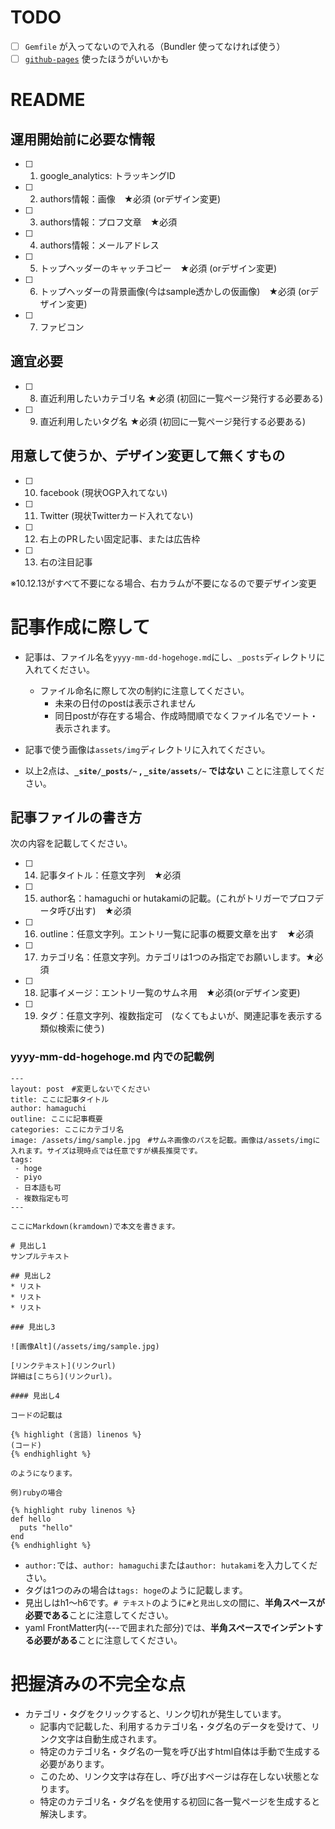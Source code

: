 # TODO

* [ ] `Gemfile` が入ってないので入れる（Bundler 使ってなければ使う）
* [ ] [`github-pages`](https://jekyllrb-ja.github.io/docs/github-pages/) 使ったほうがいいかも

# README

## 運用開始前に必要な情報

* [ ] 1. google_analytics: トラッキングID
* [ ] 2. authors情報：画像　★必須 (orデザイン変更)
* [ ] 3. authors情報：プロフ文章　★必須
* [ ] 4. authors情報：メールアドレス
* [ ] 5. トップヘッダーのキャッチコピー　★必須 (orデザイン変更)
* [ ] 6. トップヘッダーの背景画像(今はsample透かしの仮画像)　★必須 (orデザイン変更)
* [ ] 7. ファビコン

## 適宜必要
* [ ] 8. 直近利用したいカテゴリ名 ★必須 (初回に一覧ページ発行する必要ある)
* [ ] 9. 直近利用したいタグ名 ★必須 (初回に一覧ページ発行する必要ある)

## 用意して使うか、デザイン変更して無くすもの
* [ ] 10. facebook (現状OGP入れてない)
* [ ] 11. Twitter (現状Twitterカード入れてない)
* [ ] 12.  右上のPRしたい固定記事、または広告枠
* [ ] 13. 右の注目記事

※10.12.13がすべて不要になる場合、右カラムが不要になるので要デザイン変更

# 記事作成に際して

* 記事は、ファイル名を`yyyy-mm-dd-hogehoge.md`にし、`_posts`ディレクトリに入れてください。
  * ファイル命名に際して次の制約に注意してください。
    * 未来の日付のpostは表示されません
    * 同日postが存在する場合、作成時間順でなくファイル名でソート・表示されます。

* 記事で使う画像は`assets/img`ディレクトリに入れてください。
* 以上2点は、**`_site/_posts/~` , `_site/assets/~` ではない** ことに注意してください。

## 記事ファイルの書き方

次の内容を記載してください。

* [ ] 14. 記事タイトル：任意文字列　★必須
* [ ] 15. author名：hamaguchi or hutakamiの記載。(これがトリガーでプロフデータ呼び出す)　★必須
* [ ] 16. outline：任意文字列。エントリ一覧に記事の概要文章を出す　★必須
* [ ] 17. カテゴリ名：任意文字列。カテゴリは1つのみ指定でお願いします。★必須
* [ ] 18. 記事イメージ：エントリ一覧のサムネ用　★必須(orデザイン変更)
* [ ] 19. タグ：任意文字列、複数指定可　(なくてもよいが、関連記事を表示する類似検索に使う)

### yyyy-mm-dd-hogehoge.md 内での記載例

```
---
layout: post　#変更しないでください
title: ここに記事タイトル
author: hamaguchi
outline: ここに記事概要
categories: ここにカテゴリ名
image: /assets/img/sample.jpg　#サムネ画像のパスを記載。画像は/assets/imgに入れます。サイズは現時点では任意ですが横長推奨です。
tags:
 - hoge
 - piyo
 - 日本語も可
 - 複数指定も可
---

ここにMarkdown(kramdown)で本文を書きます。

# 見出し1
サンプルテキスト

## 見出し2
* リスト
* リスト
* リスト

### 見出し3

![画像Alt](/assets/img/sample.jpg)

[リンクテキスト](リンクurl)
詳細は[こちら](リンクurl)。

#### 見出し4

コードの記載は

{% highlight (言語) linenos %}
(コード)
{% endhighlight %}

のようになります。

例)rubyの場合

{% highlight ruby linenos %}
def hello
  puts "hello"
end
{% endhighlight %}
```

* `author:`では、`author: hamaguchi`または`author: hutakami`を入力してください。
* タグは1つのみの場合は`tags: hoge`のように記載します。
* 見出しはh1〜h6です。`# テキスト`のように`#`と`見出し文`の間に、**半角スペースが必要である**ことに注意してください。
* yaml FrontMatter内(---で囲まれた部分)では、**半角スペースでインデントする必要がある**ことに注意してください。

# 把握済みの不完全な点
* カテゴリ・タグをクリックすると、リンク切れが発生しています。
    * 記事内で記載した、利用するカテゴリ名・タグ名のデータを受けて、リンク文字は自動生成されます。
    * 特定のカテゴリ名・タグ名の一覧を呼び出すhtml自体は手動で生成する必要があります。
    * このため、リンク文字は存在し、呼び出すページは存在しない状態となります。
    * 特定のカテゴリ名・タグ名を使用する初回に各一覧ページを生成すると解決します。
